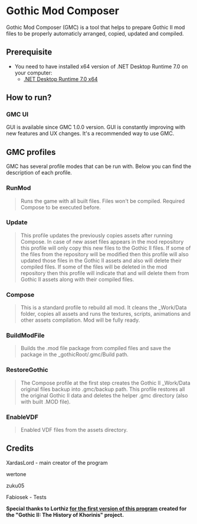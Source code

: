 # Gothic Mod Composer

Gothic Mod Composer (GMC) is a tool that helps to prepare Gothic II mod files to be properly automaticly arranged, copied, updated and compiled.

## Prerequisite
- You need to have installed x64 version of .NET Desktop Runtime 7.0 on your computer:
  - [.NET Desktop Runtime 7.0 x64](https://dotnet.microsoft.com/en-us/download/dotnet/thank-you/runtime-desktop-7.0.1-windows-x64-installer)

## How to run?

### GMC UI
GUI is available since GMC 1.0.0 version. GUI is constantly improving with new features and UX changes. It's a recommended way to use GMC.

## GMC profiles
GMC has several profile modes that can be run with. Below you can find the description of each profile.

### RunMod
> Runs the game with all built files. Files won't be compiled. Required Compose to be executed before.

### Update
> This profile updates the previously copies assets after running Compose. In case of new asset files appears in the mod repository this profile will only copy this new files to the Gothic II files. If some of the files from the repository will be modified then this profile will also updated those files in the Gothic II assets and also will delete their compiled files. If some of the files will be deleted in the mod repository then this profile will indicate that and will delete them from Gothic II assets along with their compiled files.

### Compose
> This is a standard profile to rebuild all mod. It cleans the _Work/Data folder, copies all assets and runs the textures, scripts, animations and other assets compilation. Mod will be fully ready.

### BuildModFile
> Builds the .mod file package from compiled files and save the package in the _gothicRoot/.gmc/Build path.

### RestoreGothic
> The Compose profile at the first step creates the Gothic II _Work/Data original files backup into .gmc/backup path. This profile restores all the original Gothic II data and deletes the helper .gmc directory (also with built .MOD file).

### EnableVDF
> Enabled VDF files from the assets directory.


## Credits
XardasLord - main creator of the program

wertone

zuku05

Fabiosek - Tests

**Special thanks to Lorthiz [for the first version of this program](https://github.com/Lorthiz/gmc) created for the "Gothic II: The History of Khorinis" project.**
